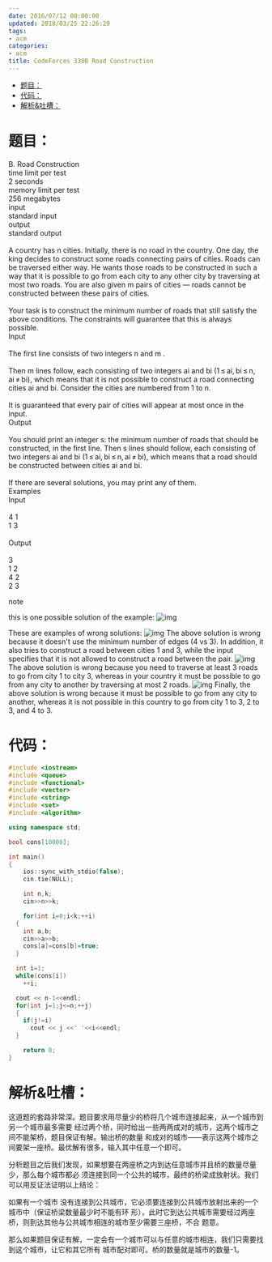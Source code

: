 ```yaml
---
date: 2016/07/12 00:00:00
updated: 2018/03/25 22:26:29
tags:
- acm
categories:
- acm
title: CodeForces 330B Road Construction
---
```


- [题目：](#sec-)
- [代码：](#sec-)
- [解析&吐槽：](#sec-)


# 题目：<a id="sec-"></a>

<p class="verse">
B. Road Construction<br />
time limit per test<br />
2 seconds<br />
memory limit per test<br />
256 megabytes<br />
input<br />
standard input<br />
output<br />
standard output<br />
<br />
A country has n cities. Initially, there is no road in the country. One day, the king decides to construct some roads connecting pairs of cities. Roads can be traversed either way. He wants those roads to be constructed in such a way that it is possible to go from each city to any other city by traversing at most two roads. You are also given m pairs of cities — roads cannot be constructed between these pairs of cities.<br />
<br />
Your task is to construct the minimum number of roads that still satisfy the above conditions. The constraints will guarantee that this is always possible.<br />
Input<br />
<br />
The first line consists of two integers n and m .<br />
<br />
Then m lines follow, each consisting of two integers ai and bi (1 ≤ ai, bi ≤ n, ai ≠ bi), which means that it is not possible to construct a road connecting cities ai and bi. Consider the cities are numbered from 1 to n.<br />
<br />
It is guaranteed that every pair of cities will appear at most once in the input.<br />
Output<br />
<br />
You should print an integer s: the minimum number of roads that should be constructed, in the first line. Then s lines should follow, each consisting of two integers ai and bi (1 ≤ ai, bi ≤ n, ai ≠ bi), which means that a road should be constructed between cities ai and bi.<br />
<br />
If there are several solutions, you may print any of them.<br />
Examples<br />
Input<br />
<br />
4 1<br />
1 3<br />
<br />
Output<br />
<br />
3<br />
1 2<br />
4 2<br />
2 3<br />
</p>

note

this is one possible solution of the example: ![img](e0655a1cf7b39a8d2447728cde1059fb3cccbaeb.png)

These are examples of wrong solutions: ![img](9feb7083b4d6c60ba32c71a1738c63b8bfac1b15.png) The above solution is wrong because it doesn't use the minimum number of edges (4 vs 3). In addition, it also tries to construct a road between cities 1 and 3, while the input specifies that it is not allowed to construct a road between the pair. ![img](92ceeb24653609dd6c23343e6bbd2b97e0c3a551.png) The above solution is wrong because you need to traverse at least 3 roads to go from city 1 to city 3, whereas in your country it must be possible to go from any city to another by traversing at most 2 roads. ![img](80b1d5102b747752e1a19964bb3495be37e9a41b.png) Finally, the above solution is wrong because it must be possible to go from any city to another, whereas it is not possible in this country to go from city 1 to 3, 2 to 3, and 4 to 3.

# 代码：<a id="sec-"></a>

```c++
#include <iostream>
#include <queue>
#include <functional>
#include <vector>
#include <string>
#include <set>
#include <algorithm>

using namespace std;

bool cons[10000];

int main()
{
    ios::sync_with_stdio(false);
    cin.tie(NULL);

    int n,k;
    cin>>n>>k;

    for(int i=0;i<k;++i)
  {
    int a,b;
    cin>>a>>b;
    cons[a]=cons[b]=true;
  }

  int i=1;
  while(cons[i])
    ++i;

  cout << n-1<<endl;
  for(int j=1;j<=n;++j)
  {
    if(j!=i)
      cout << j <<' '<<i<<endl;
  }

    return 0;
}
```

# 解析&吐槽：<a id="sec-"></a>

这道题的套路非常深。题目要求用尽量少的桥将几个城市连接起来，从一个城市到另一个城市最多需要 经过两个桥，同时给出一些两两成对的城市，这两个城市之间不能架桥，题目保证有解。输出桥的数量 和成对的城市——表示这两个城市之间要架一座桥。最优解有很多，输入其中任意一个即可。

分析题目之后我们发现，如果想要在两座桥之内到达任意城市并且桥的数量尽量少，那么每个城市都必 须连接到同一个公共的城市，最终的桥梁成放射状。我们可以用反证法证明以上结论：

如果有一个城市 没有连接到公共城市，它必须要连接到公共城市放射出来的一个城市中（保证桥梁数量最少时不能有环 形），此时它到达公共城市需要经过两座桥，则到达其他与公共城市相连的城市至少需要三座桥，不合 题意。

那么如果题目保证有解，一定会有一个城市可以与任意的城市相连，我们只需要找到这个城市，让它和其它所有 城市配对即可。桥的数量就是城市的数量-1。
